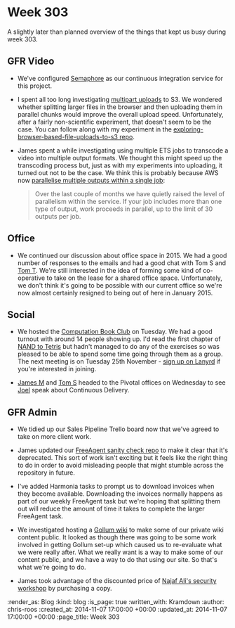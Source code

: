 Week 303
========

A slightly later than planned overview of the things that kept us busy during week 303.

## GFR Video

* We've configured [Semaphore][] as our continuous integration service for this project.

* I spent all too long investigating [multipart uploads][] to S3. We wondered whether splitting larger files in the browser and then uploading them in parallel chunks would improve the overall upload speed. Unfortunately, after a fairly non-scientific experiment, that doesn't seem to be the case. You can follow along with my experiment in the [exploring-browser-based-file-uploads-to-s3 repo][].

* James spent a while investigating using multiple ETS jobs to transcode a video into multiple output formats. We thought this might speed up the transcoding process but, just as with my experiments into uploading, it turned out not to be the case. We think this is probably because AWS now [parallelise multiple outputs within a single job][]:

  > Over the last couple of months we have quietly raised the level of parallelism within the service. If your job includes more than one type of output, work proceeds in parallel, up to the limit of 30 outputs per job.

## Office

* We continued our discussion about office space in 2015. We had a good number of responses to the emails and had a good chat with Tom S and [Tom T][]. We're still interested in the idea of forming some kind of co-operative to take on the lease for a shared office space. Unfortunately, we don't think it's going to be possible with our current office so we're now almost certainly resigned to being out of here in January 2015.

## Social

* We hosted the [Computation Book Club][] on Tuesday. We had a good turnout with around 14 people showing up. I'd read the first chapter of [NAND to Tetris][] but hadn't managed to do any of the exercises so was pleased to be able to spend some time going through them as a group. The next meeting is on Tuesday 25th November - [sign up on Lanyrd][] if you're interested in joining.

* [James M][] and [Tom S][] headed to the Pivotal offices on Wednesday to see [Joel][] speak about Continuous Delivery.

## GFR Admin

* We tidied up our Sales Pipeline Trello board now that we've agreed to take on more client work.

* James updated our [FreeAgent sanity check repo][] to make it clear that it's deprecated. This sort of work isn't exciting but it feels like the right thing to do in order to avoid misleading people that might stumble across the repository in future.

* I've added Harmonia tasks to prompt us to download invoices when they become available. Downloading the invoices normally happens as part of our weekly FreeAgent task but we're hoping that splitting them out will reduce the amount of time it takes to complete the larger FreeAgent task.

* We investigated hosting a [Gollum wiki][] to make some of our private wiki content public. It looked as though there was going to be some work involved in getting Gollum set-up which caused us to re-evaluate what we were really after. What we really want is a way to make some of our content public, and we have a way to do that using our site. So that's what we're going to do.

* James took advantage of the discounted price of [Najaf Ali's security workshop][] by purchasing a copy.

[Computation Book Club]: http://london.computation.club/
[exploring-browser-based-file-uploads-to-s3 repo]: https://github.com/chrisroos/exploring-browser-based-file-uploads-to-s3
[FreeAgent sanity check repo]: https://github.com/freerange/free_agent_sanity_check
[Gollum wiki]: https://github.com/gollum/gollum
[James M]: /james-mead
[Joel]: http://joelchippindale.com/
[multipart uploads]: http://aws.amazon.com/blogs/aws/amazon-s3-multipart-upload/
[Najaf Ali's security workshop]: http://lists.lrug.org/pipermail/chat-lrug.org/2014-October/010605.html
[NAND to Tetris]: http://www.nand2tetris.org/
[parallelise multiple outputs within a single job]: https://aws.amazon.com/blogs/aws/amazon-elastic-transcoder-updates/
[sign up on Lanyrd]: http://lanyrd.com/2014/london-computation-club-nand2tetris-meeting-2/
[Semaphore]: https://semaphoreapp.com/
[Tom S]: http://codon.com/
[Tom T]: http://tomtaylor.co.uk/

:render_as: Blog
:kind: blog
:is_page: true
:written_with: Kramdown
:author: chris-roos
:created_at: 2014-11-07 17:00:00 +00:00
:updated_at: 2014-11-07 17:00:00 +00:00
:page_title: Week 303
